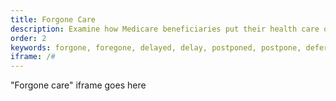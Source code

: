 ```yaml
---
title: Forgone Care
description: Examine how Medicare beneficiaries put their health care on hold during the COVID-19 pandemic and investigate the types of forgone care.
order: 2
keywords: forgone, foregone, delayed, delay, postponed, postpone, deferred, defer, dental, vision, screening, check-up, check up, surgery, procedure, medication, medicine, medical care, health care, appointment, utilization, access, access to care, availability, chronic, coronavirus, sex, gender, age, income, race, ethnicity, language, english, dual, dual eligible, smoking, smoker, tobacco, immune system
iframe: /#
---
```


"Forgone care" iframe goes here
